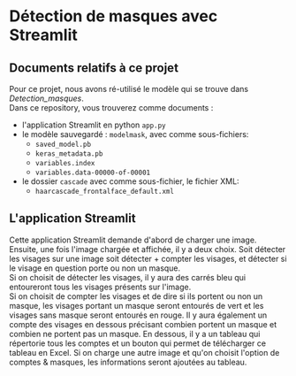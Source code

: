 # Détection de masques avec Streamlit

## Documents relatifs à ce projet
Pour ce projet, nous avons ré-utilisé le modèle qui se trouve dans *Detection_masques*.   
Dans ce repository, vous trouverez comme documents : 
- l'application Streamlit en python `app.py`
- le modèle sauvegardé : `modelmask`, avec comme sous-fichiers:
  - `saved_model.pb`
  - `keras_metadata.pb`
  - `variables.index`
  - `variables.data-00000-of-00001`
- le dossier `cascade` avec comme sous-fichier, le fichier XML:
  - `haarcascade_frontalface_default.xml`

  
## L'application Streamlit
Cette application Streamlit demande d'abord de charger une image.  
Ensuite, une fois l'image chargée et affichée, il y a deux choix. Soit détecter les visages sur une image soit détecter + compter les visages, et détecter si le visage en question porte ou non un masque.  
Si on choisit de détecter les visages, il y aura des carrés bleu qui entoureront tous les visages présents sur l'image.  
Si on choisit de compter les visages et de dire si ils portent ou non un masque, les visages portant un masque seront entourés de vert et les visages sans masque seront entourés en rouge. Il y aura également un compte des visages en dessous précisant combien portent un masque et combien ne portent pas un masque. En dessous, il y a un tableau qui répertorie tous les comptes et un bouton qui permet de télécharger ce tableau en Excel. Si on charge une autre image et qu'on choisit l'option de comptes & masques, les informations seront ajoutées au tableau.
